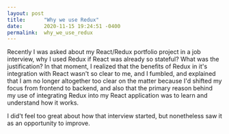 ```yaml
---
layout: post
title:      "Why we use Redux"
date:       2020-11-15 19:24:51 -0400
permalink:  why_we_use_redux
---
```


Recently I was asked about my React/Redux portfolio project in a job interview, why I used Redux if React was already so stateful? What was the justification? In that moment, I realized that the benefits of Redux in it's integration with React wasn't so clear to me, and I fumbled, and explained that I am no longer altogether too clear on the matter because I'd shifted my focus from frontend to backend, and also that the primary reason behind my use of integrating Redux into my React application was to learn and understand how it works. 

I did't feel too great about how that interview started, but nonetheless saw it as an opportunity to improve. 
